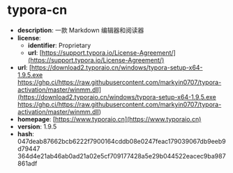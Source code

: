 # typora-cn

- **description**: 一款 Markdown 编辑器和阅读器
- **license**:
  - **identifier**: Proprietary
  - **url**: [https://support.typora.io/License-Agreement/](https://support.typora.io/License-Agreement/)
- **url**: [https://download2.typoraio.cn/windows/typora-setup-x64-1.9.5.exe https://ghp.ci/https://raw.githubusercontent.com/markyin0707/typora-activation/master/winmm.dll](https://download2.typoraio.cn/windows/typora-setup-x64-1.9.5.exe https://ghp.ci/https://raw.githubusercontent.com/markyin0707/typora-activation/master/winmm.dll)
- **homepage**: [https://www.typoraio.cn](https://www.typoraio.cn)
- **version**: 1.9.5
- **hash**: 047deab87662bcb6222f7900164cddb08e0247feac179039067db9eeb9d79447 364d4e21ab46ab0ad21a02e5cf709177428a5e29b044522eacec9ba987861adf

